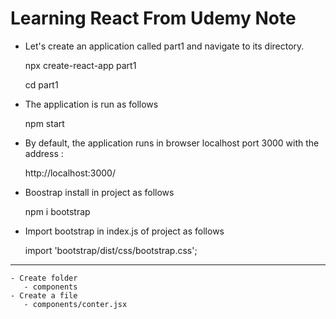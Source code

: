Learning React From Udemy Note
===============================
 - Let's create an application called part1 and navigate to its directory.
 
    npx create-react-app part1
    
    cd part1
    
  - The application is run as follows
  
      npm start
      
  - By default, the application runs in browser localhost port 3000 with the address : 
  
      http://localhost:3000/
      
  - Boostrap install in project as follows
  
      npm i bootstrap
      
  - Import bootstrap in index.js of project as follows
  
      import 'bootstrap/dist/css/bootstrap.css';

----------------------------------------------
    - Create folder    
       - components
    - Create a file   
       - components/conter.jsx




